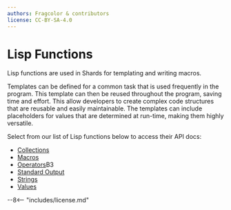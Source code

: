 ```yaml
---
authors: Fragcolor & contributors
license: CC-BY-SA-4.0
---
```


# Lisp Functions

Lisp functions are used in Shards for templating and writing macros.

Templates can be defined for a common task that is used frequently in the program. This template can then be reused throughout the program, saving time and effort. This allow developers to create complex code structures that are reusable and easily maintainable. The templates can include placeholders for values that are determined at run-time, making them highly versatile.

Select from our list of Lisp functions below to access their API docs:

* [Collections](collections.md)
* [Macros](macros.md)
* [Operators](operators.md)B3
* [Standard Output](standard-output.md)
* [Strings](strings.md)
* [Values](values.md)

--8<-- "includes/license.md"
